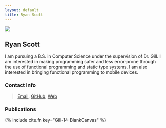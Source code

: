 ```yaml
---
layout: default
title: Ryan Scott
---
```


<img src="{{site.baseurl}}/images/ryanscott/me.jpg" class="img-rounded floatleft"/>

## Ryan Scott

I am pursuing a B.S. in Computer Science under the supervision of Dr. Gill. I am interested in making programming safer and less error-prone through the use of functional programming and static type systems. I am also interested in bringing functional programming to mobile devices.

### Contact Info

> [Email](mailto:ryan.gl.scott@ku.edu), [GitHub](http://github.com/RyanGlScott), [Web](http://ryanglscott.github.io)

### Publications

{% include cite.fn key="Gill-14-BlankCanvas" %}